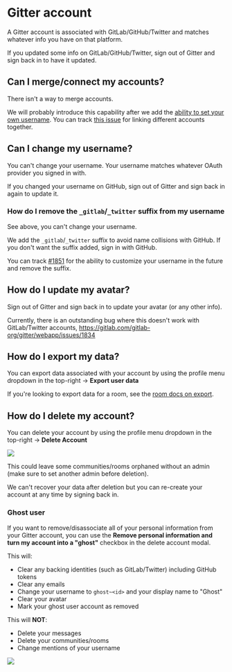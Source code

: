 # Gitter account

A Gitter account is associated with GitLab/GitHub/Twitter and matches whatever info you have on that platform.

If you updated some info on GitLab/GitHub/Twitter, sign out of Gitter and sign back in to have it updated.


## Can I merge/connect my accounts?

There isn't a way to merge accounts.

We will probably introduce this capability after we add the [ability to set your own username](https://gitlab.com/gitlab-org/gitter/webapp/-/issues/1851). You can track [this issue](https://gitlab.com/gitlab-org/gitter/webapp/-/issues/1752) for linking different accounts together.


## Can I change my username?

You can't change your username. Your username matches whatever OAuth provider you signed in with.

If you changed your username on GitHub, sign out of Gitter and sign back in again to update it.


### How do I remove the  `_gitlab`/`_twitter` suffix from my username

See above, you can't change your username.

We add the `_gitlab`/`_twitter` suffix to avoid name collisions with GitHub.
If you don't want the suffix added, sign in with GitHub.

You can track [#1851](https://gitlab.com/gitlab-org/gitter/webapp/issues/1851)
for the ability to customize your username in the future and remove the suffix.

## How do I update my avatar?

Sign out of Gitter and sign back in to update your avatar (or any other info).

Currently, there is an outstanding bug where this doesn't work with GitLab/Twitter accounts, https://gitlab.com/gitlab-org/gitter/webapp/issues/1834


## How do I export my data?

You can export data associated with your account by using the profile menu dropdown in the top-right -> **Export user data**

If you're looking to export data for a room, see the [room docs on export](./rooms.md#export-room-data).


## How do I delete my account?

You can delete your account by using the profile menu dropdown in the top-right -> **Delete Account**

![](https://i.imgur.com/j3Gowl7.png)

This could leave some communities/rooms orphaned without an admin (make sure to set another admin before deletion).

We can't recover your data after deletion but you can re-create your account at any time by signing back in.

### Ghost user

If you want to remove/disassociate all of your personal information from your Gitter account,
you can use the **Remove personal information and turn my account into a "ghost"** checkbox in the delete account modal.

This will:

 - Clear any backing identities (such as GitLab/Twitter) including GitHub tokens
 - Clear any emails
 - Change your username to `ghost~<id>` and your display name to "Ghost"
 - Clear your avatar
 - Mark your ghost user account as removed

This will **NOT**:

 - Delete your messages
 - Delete your communities/rooms
 - Change mentions of your username

![](https://i.imgur.com/rX3plq5.png)
